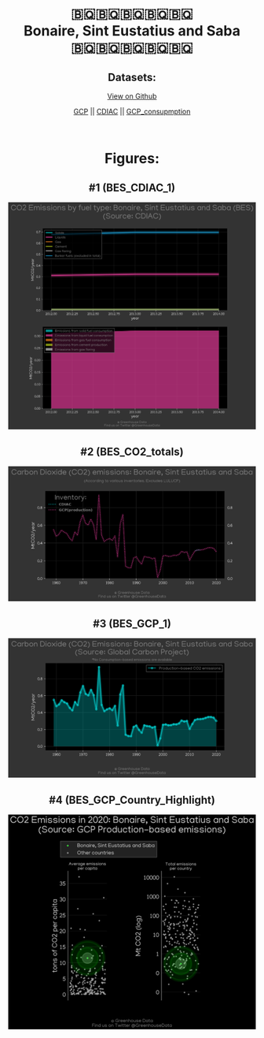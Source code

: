 
<center>
<h1 align="center">
🇧🇶🇧🇶🇧🇶🇧🇶🇧🇶
<br>
Bonaire, Sint Eustatius and Saba
<br>
🇧🇶🇧🇶🇧🇶🇧🇶🇧🇶
</h1>
<h2>Datasets:</h2>
<p><a href="https://github.com/dquintani/GreenhouseData/tree/master/country_data/BES_Bonaire, Sint Eustatius and Saba/data">View on Github</a>
<br></p><p><a href="data/BES_GCP.csv">GCP</a> || <a href="data/BES_CDIAC.csv">CDIAC</a> || <a href="data/BES_GCP_consupmption.csv">GCP_consupmption</a></p><p><br></p>
<h1>Figures:</h1><h2>#1 (BES_CDIAC_1)</h2>
<p><img alt="" src="figures/BES_CDIAC_1.png" /></p><h2>#2 (BES_CO2_totals)</h2>
<p><img alt="" src="figures/BES_CO2_totals.png" /></p><h2>#3 (BES_GCP_1)</h2>
<p><img alt="" src="figures/BES_GCP_1.png" /></p><h2>#4 (BES_GCP_Country_Highlight)</h2>
<p><img alt="" src="figures/BES_GCP_Country_Highlight.png" /></p>